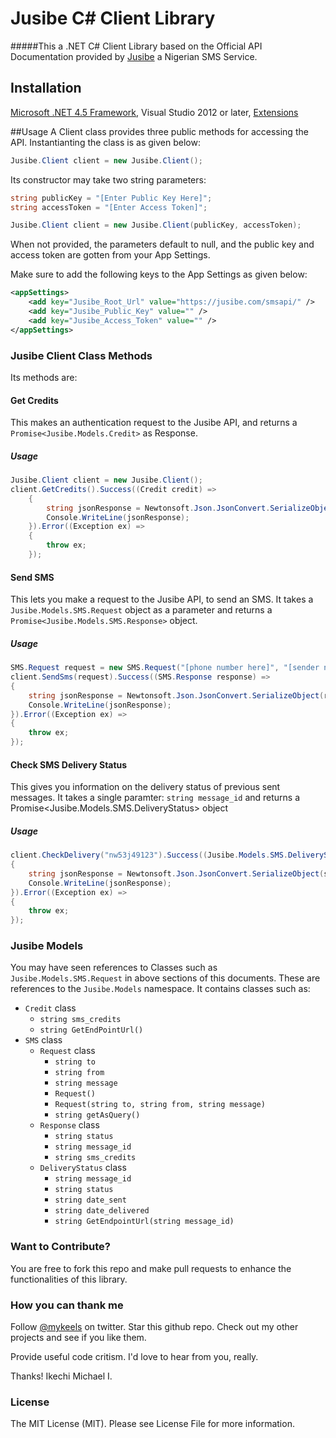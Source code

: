 # Jusibe C# Client Library
#####This a .NET C# Client Library based on the Official API Documentation provided by [Jusibe](https://jusibe.com/docs/) a Nigerian SMS Service.

## Installation
[Microsoft .NET 4.5 Framework](https://www.microsoft.com/en-us/download/details.aspx?id=30653), Visual Studio 2012 or later, [Extensions](https://github.com/mykeels/Extensions)

##Usage
A Client class provides three public methods for accessing the API. Instantianting the class is as given below:

```cs
Jusibe.Client client = new Jusibe.Client();
```

Its constructor may take two string parameters:

```cs
string publicKey = "[Enter Public Key Here]";
string accessToken = "[Enter Access Token]";

Jusibe.Client client = new Jusibe.Client(publicKey, accessToken);
```

When not provided, the parameters default to null, and the public key and access token are gotten from your App Settings. 

Make sure to add the following keys to the App Settings as given below:

```xml
<appSettings>
    <add key="Jusibe_Root_Url" value="https://jusibe.com/smsapi/" />
    <add key="Jusibe_Public_Key" value="" />
    <add key="Jusibe_Access_Token" value="" />
</appSettings>
```

### Jusibe Client Class Methods
Its methods are:

#### Get Credits
This makes an authentication request to the Jusibe API, and returns a `Promise<Jusibe.Models.Credit>` as Response.

##### Usage
```cs
Jusibe.Client client = new Jusibe.Client();
client.GetCredits().Success((Credit credit) =>
    {
        string jsonResponse = Newtonsoft.Json.JsonConvert.SerializeObject(credit);
        Console.WriteLine(jsonResponse);
    }).Error((Exception ex) =>
    {
        throw ex;
    });
```

#### Send SMS
This lets you make a request to the Jusibe API, to send an SMS. It takes a `Jusibe.Models.SMS.Request` object as a parameter and returns a `Promise<Jusibe.Models.SMS.Response>` object.

##### Usage
```cs
SMS.Request request = new SMS.Request("[phone number here]", "[sender name here]", "[sms message here]");
client.SendSms(request).Success((SMS.Response response) =>
{
    string jsonResponse = Newtonsoft.Json.JsonConvert.SerializeObject(response);
    Console.WriteLine(jsonResponse);
}).Error((Exception ex) =>
{
    throw ex;
});
```

#### Check SMS Delivery Status
This gives you information on the delivery status of previous sent messages. It takes a single paramter: `string message_id` and returns a Promise<Jusibe.Models.SMS.DeliveryStatus> object

##### Usage
```cs
client.CheckDelivery("nw53j49123").Success((Jusibe.Models.SMS.DeliveryStatus status) =>
{
    string jsonResponse = Newtonsoft.Json.JsonConvert.SerializeObject(status);
    Console.WriteLine(jsonResponse);
}).Error((Exception ex) =>
{
    throw ex;
});
```

### Jusibe Models
You may have seen references to Classes such as `Jusibe.Models.SMS.Request` in above sections of this documents. These are references to the `Jusibe.Models` namespace. It contains classes such as:
- `Credit` class
  - `string sms_credits`
  - `string GetEndPointUrl()`
- `SMS` class
  - `Request` class
    - `string to`
    - `string from`
    - `string message`
    - `Request()`
    - `Request(string to, string from, string message)`
    - `string getAsQuery()`
  - `Response` class
    - `string status`
    - `string message_id`
    - `string sms_credits`
  - `DeliveryStatus` class
    - `string message_id`
    - `string status`
    - `string date_sent`
    - `string date_delivered`
    - `string GetEndpointUrl(string message_id)`
    
### Want to Contribute?
You are free to fork this repo and make pull requests to enhance the functionalities of this library.

### How you can thank me
Follow [@mykeels](https://twitter.com/mykeels) on twitter. Star this github repo. Check out my other projects and see if you like them.

Provide useful code critism. I'd love to hear from you, really.

Thanks! Ikechi Michael I.

### License
The MIT License (MIT). Please see License File for more information.
